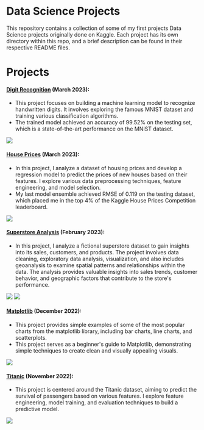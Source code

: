 # Data Science Projects
This repository contains a collection of some of my first projects Data Science projects originally done on Kaggle. Each project has its own directory within this repo, and a brief description can be found in their respective README files.

# Projects

#### [Digit Recognition](https://github.com/Oleksiy-Zhukov/Kaggle-Projects/tree/main/Digit-Recognition) (March 2023): 
- This project focuses on building a machine learning model to recognize handwritten digits. It involves exploring the famous MNIST dataset and training various classification algorithms.
- The trained model achieved an accuracy of 99.52% on the testing set, which is a state-of-the-art performance on the MNIST dataset.
<img src="https://github.com/Oleksiy-Zhukov/Kaggle-Projects/assets/75014961/6509cf5a-1d4a-46ff-82b9-6c3a971db51d">

#### [House Prices](https://github.com/Oleksiy-Zhukov/Kaggle-Projects/tree/main/House-Prices) (March 2023):
- In this project, I analyze a dataset of housing prices and develop a regression model to predict the prices of new houses based on their features. I explore various data preprocessing techniques, feature engineering, and model selection.
- My last model ensemble achieved RMSE of 0.119 on the testing dataset, which placed me in the top 4% of the Kaggle House Prices Competition leaderboard.
<img src="https://github.com/Oleksiy-Zhukov/Kaggle-Projects/assets/75014961/4e9783cb-91f1-45c8-add9-86dc322b9197">

#### [Superstore Analysis](https://github.com/Oleksiy-Zhukov/Kaggle-Projects/tree/main/Superstore-Analysis) (February 2023):
- In this project, I analyze a fictional superstore dataset to gain insights into its sales, customers, and products. The project involves data cleaning, exploratory data analysis, visualization, and also includes geoanalysis to examine spatial patterns and relationships within the data. The analysis provides valuable insights into sales trends, customer behavior, and geographic factors that contribute to the store's performance.
<img src="https://github.com/Oleksiy-Zhukov/Kaggle-Projects/assets/75014961/edc24271-4e36-441c-863b-164aa8902156">
<img src="https://github.com/Oleksiy-Zhukov/Kaggle-Projects/assets/75014961/51a4f69b-d8c0-47fa-bb1e-0adfd17a2bd6">

#### [Matplotlib](https://github.com/Oleksiy-Zhukov/Kaggle-Projects/tree/main/Matplotlib) (December 2022):
- This project provides simple examples of some of the most popular charts from the matplotlib library, including bar charts, line charts, and scatterplots.
- This project serves as a beginner's guide to Matplotlib, demonstrating simple techniques to create clean and visually appealing visuals.
<img src="https://github.com/Oleksiy-Zhukov/Kaggle-Projects/assets/75014961/fd3c363b-4325-4b03-b8d0-9c6d6af9a45b">

#### [Titanic](https://github.com/Oleksiy-Zhukov/Kaggle-Projects/tree/main/Titanic) (November 2022):
- This project is centered around the Titanic dataset, aiming to predict the survival of passengers based on various features. I explore feature engineering, model training, and evaluation techniques to build a predictive model.
<img src="https://github.com/Oleksiy-Zhukov/Kaggle-Projects/assets/75014961/7c83c2e3-5528-4838-9f6f-7552cb50584d">


